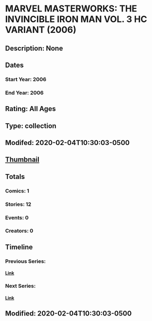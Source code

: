 # MARVEL MASTERWORKS: THE INVINCIBLE IRON MAN VOL. 3 HC VARIANT (2006)
## Description: None
## Dates
### Start Year: 2006
### End Year: 2006
## Rating: All Ages
## Type: collection
## Modifed: 2020-02-04T10:30:03-0500
## [Thumbnail](http://i.annihil.us/u/prod/marvel/i/mg/5/b0/4bc5d1229501d.jpg)
## Totals
### Comics: 1
### Stories: 12
### Events: 0
### Creators: 0
## Timeline
### Previous Series: 
#### [Link]()
### Next Series: 
#### [Link]()
## Modified: 2020-02-04T10:30:03-0500